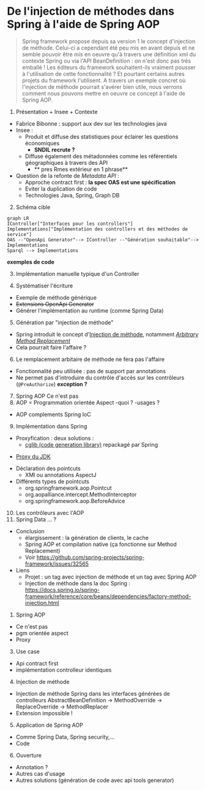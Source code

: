 # De l'injection de méthodes dans Spring à l'aide de Spring AOP

> Spring framework propose depuis sa version 1 le concept d'injection de méthode. Celui-ci a cependant été peu mis en avant depuis et ne semble pouvoir être mis en oeuvre qu'à travers une définition xml du contexte Spring ou via l'API BeanDefinition : on n'est donc pas très emballé ! Les éditeurs du framework souhaitent-ils vraiment pousser à l'utilisation de cette fonctionnalité ? Et pourtant certains autres projets du framework l'utilisent. A travers un exemple concret où l'injection de méthode pourrait s'avérer bien utile, nous verrons comment nous pouvons mettre en oeuvre ce concept à l'aide de Spring AOP.

1. Présentation + Insee + Contexte
  - Fabrice Bibonne : support aux dev sur les technologies java
  - Insee :
    - Produit et diffuse des statistiques pour éclairer les questions économiques
      - **SNDIL recrute ?**
    - Diffuse également des métadonnées comme les référentiels géographiques à travers des API
      - ** pres Rmes extérieur en 1 phrase**
  - Question de la refonte de _Metadata API_ :
    - Approche contract first : **la spec OAS est une spécification**
    - Eviter la duplication de code
    - Technologies Java, Spring, Graph DB
2. Schéma cible
```mermaid
graph LR
IController["Interfaces pour les controllers"]
Implementations["Implémentation des controllers et des méthodes de service"]
OAS --"OpenApi Generator"--> IController --"Génération souhaitable"--> Implementations
Sparql --> Implementations
``` 
**exemples de code**

3. Implémentation manuelle typique d'un Controller

4. Systématiser l'écriture
  - Exemple de méthode générique
  - ~~Extensions OpenApi Generator~~
  - Générer l'implémentation au runtime (comme Spring Data)

5. Génération par "injection de méthode"
  - Spring introduit le concept d'[Injection de méthode](https://docs.spring.io/spring-framework/reference/core/beans/dependencies/factory-method-injection.html), notamment [_Arbitrary Method Replacement_](https://docs.spring.io/spring-framework/reference/core/beans/dependencies/factory-method-injection.html#beans-factory-arbitrary-method-replacement)
  - Cela pourrait faire l'affaire ?

<!-- 
L'injection de méthode sert en premier lieu à l'injection de beans de scope prorotype dans un bean de scope singleton si on veut que les  beans de scope prototype soient réinstanciés à chaque appel.
Spring appelle cela _Lookup Method Injection_ et utilise l'annotation lookup qui injecte un bean du type retourné par la méthode : un constructeur du dit bean doit prendre en argument 
les mêmes paramètres que la méthode : annotation @Lookup. L'appel à la méthode est donc remplacé à l'appel à un constructeur d'un bean de type identique à celui retourné par la méthode. 
On remplace donc l'appel à la méthode  par un appel à une méthode avec une signature identique (sinon exception levée). 
L'injection de beans de scopes différents peut également se faire grâce à l'AOP (https://docs.spring.io/spring-framework/reference/core/beans/factory-scopes.html#beans-factory-scopes-other-injection).
ET se fait automatiquement pour les beans type HttpServletRequest (scope request), HttpSession (scope session).

Un autre aspect de l'injection de méthode proposée par Spring est de permettre le remplacement de l'implémentation d'une méthode par une autre implémentation. Spring appelle cela _Arbitrary method replacement_. La
documentation ne propose pas de finalité particulière pour cet usage. Il n'est cependant accessible qu'avec une configuration via XML du contexte ou bien en écrivant manuellement les BeanDefinition : 
`controllerBeanDefinition.getMethodOverrides().addOverride(new ReplaceOverride("getCommuneById", "controllerImplementationReplacerBean"))`

Noter la limitation avec le component scanning qui ne prend en compte que les classes concrètes. Pour déclencher le mécanisme, il faut explicitement déclarer son bean comme devant être collecté.

Nous utilisons la version moins courante (Arbitrary Method Replacement) qui permet de complètement remplacer la méthode par une autre séquence de code : il n'est pas nécessaire que la 
signature corresponde. Cette dernière est moins employée et il ne semble pas exister d'annotation pour la mettre en oeuvre.
-->

6. Le remplacement arbitaire de méthode ne fera pas l'affaire
  - Fonctionnalité peu utilisée : pas de support par annotations
  - Ne permet pas d'introduire du contrôle d'accès sur les contrôleurs (`@PreAuthorize`)
**exception ?**

7. Spring AOP
Ce n'est pas
8. AOP = Programmation orientée Aspect
-quoi ?
-usages ?
  - AOP complements Spring IoC
9. Implémentation dans Spring
- Proxyfication : deux solutions :
  - [cglib (code generation library)](https://github.com/cglib/cglib?tab=readme-ov-file#cglib-) repackagé par Spring
<!--cglib n'est plus maintenue. Depuis 2012, la base de code est incluse dans le package org.springframework.cglib et maintenue pas Spring. La question de se départir de cglib dans Spring a donc été 
tranchée en juillet 2023 pour la versions 6.x : c'est une trop grosse maintenance, Spring conserve sa dépendance à sa version interne de cglib : https://github.com/spring-projects/spring-framework/issues/12840#issuecomment-1633207941-->
  - [Proxy du JDK](https://docs.oracle.com/en/java/javase/21/docs/api/java.base/java/lang/reflect/Proxy.html)
<!--Les proxys dynamiques du JDK permettent de créer à l'exécution des objets qui agissent comme des instances d'interfaces mais qui permettent de modifier l'invocation des méthodes.
L'invocation de code spécifique se fait à travers un objet java.lang.reflect.InvocationHandler rattaché au proxy-->
- Déclaration des pointcuts
  - XMl ou annotations AspectJ
- Différents types de pointcuts
  - org.springframework.aop.Pointcut
  - org.aopalliance.intercept.MethodInterceptor
  - org.springframework.aop.BeforeAdvice
<!-- https://docs.spring.io/spring-framework/reference/core/aop-api/prog.html -->
10. Les contrôleurs avec l'AOP
11. Spring Data ... ?

- Conclusion
  - élargissement : la génération de clients, le cache
  - Spring AOP et compilation native (ça fonctionne sur Method Replacement)
  - Voir https://github.com/spring-projects/spring-framework/issues/32565
- Liens
  - Projet : un tag avec injection de méthode et un tag avec Spring AOP
  - Injection de méthode dans la doc Spring : https://docs.spring.io/spring-framework/reference/core/beans/dependencies/factory-method-injection.html

1. Spring AOP
  - Ce n'est pas
  - pgm orientée aspect
  - Proxy
3. Use case
  - Api contract first
  - implémentation controlleur identiques
4. Injection de méthode
  - Injection de méthode Spring dans les interfaces générées de controlleurs
    AbstractBeanDefinition -> MethodOverride -> ReplaceOverride -> MethodReplacer 
  - Extension impossible !
5. Application de Spring AOP
  - Comme Spring Data, Spring security,...
  - Code
6. Ouverture
  - Annotation ?
  - Autres cas d'usage
  - Autres solutions (génération de code avec api tools generator)
